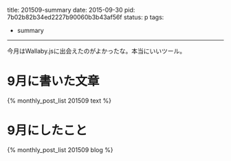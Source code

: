 title: 201509-summary
date: 2015-09-30
pid: 7b02b82b34ed2227b90060b3b43af56f
status: p
tags:
- summary
---

今月はWallaby.jsに出会えたのがよかったな。本当にいいツール。

# 9月に書いた文章
{% monthly_post_list 201509 text %}

# 9月にしたこと
{% monthly_post_list 201509 blog %}